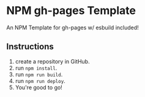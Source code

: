 # NPM gh-pages Template

An NPM Template for gh-pages w/ esbuild included!

## Instructions

1. create a repository in GitHub.
2. run `npm install`.
3. run `npm run build`.
4. run `npm run deploy`.
5. You're good to go!
